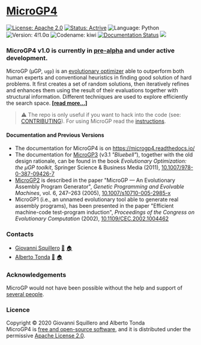 [MicroGP4](https://squillero.github.io/microgp4/)
==========

[![License: Apache 2.0](https://img.shields.io/badge/license-apache--2.0-green.svg)](https://opensource.org/licenses/Apache-2.0) 
[![Status: Actrive](https://img.shields.io/badge/status-active-brightgreen.svg)](https://github.com/squillero/microgp3)
![Language: Python](https://img.shields.io/badge/language-python-blue.svg)
![Version: 4!1.0α](https://img.shields.io/badge/version-4!1.0α-orange.svg)
![Codename: kiwi](https://img.shields.io/badge/codename-kiwi-orange.svg)
[![Documentation Status](https://readthedocs.org/projects/microgp4/badge/?version=pre-alpha)](https://microgp4.readthedocs.io/en/pre-alpha/?badge=pre-alpha)
![](https://www.google-analytics.com/collect?v=1&t=pageview&tid=UA-28094298-6&cid=4f34399f-f437-4f67-9390-61c649f9b8b2&dp=1)

### MicroGP4 v1.0 is currently in [pre-alpha](https://en.wikipedia.org/wiki/Software_release_life_cycle#Pre-alpha) and under active development.

MicroGP (µGP, `ugp`) is an [evolutionary optimizer](https://squillero.github.io/microgp4/evolution.html) able to outperform both human experts and conventional heuristics in finding good solution of hard problems. It first creates a set of random solutions, then iteratively refines and enhances them using the result of their evaluations together with structural information. Different techniques are used to explore efficiently the search space. [**[read more...]**](https://squillero.github.io/microgp4/evolution.html)

> :warning: The repo is only useful if you want to hack into the code (see: [CONTRIBUTING](CONTRIBUTING.md)). 
> For using MicroGP read the [instructions](https://microgp4.readthedocs.io/en/pre-alpha/instructions.html).

#### Documentation and Previous Versions

* The documentation for MicroGP4 is on https://microgp4.readthedocs.io/
* The documentation for [MicroGP3](http://ugp3.sourceforge.net/) (v3.1 *"Bluebell"*), together with the old design rationale, can be found in the book *Evolutionary Optimization: the µGP toolkit*, Springer Science & Business Media (2011), [10.1007/978-0-387-09426-7](https://www.doi.org/10.1007/978-0-387-09426-7)
* [MicroGP2](https://github.com/squillero/microgp2) is described in the paper "MicroGP — An Evolutionary Assembly Program Generator", *Genetic Programming and Evolvable Machines*,  vol. 6, 247–263 (2005), [10.1007/s10710-005-2985-x](http://dx.doi.org/10.1007/s10710-005-2985-x)
* MicroGP1 (i.e., an unnamed evolutionary tool able to generate real assembly programs), has been presented in the paper "Efficient machine-code test-program induction", *Proceedings of the Congress on Evolutionary Computation* (2002), [10.1109/CEC.2002.1004462](http://dx.doi.org/10.1109/CEC.2002.1004462)

### Contacts

* [Giovanni Squillero](https://github.com/squillero) [:email:](mailto:squillero@polito.it) [:house:](https://staff.polito.it/giovanni.squillero/)
* [Alberto Tonda](https://github.com/albertotonda/)  [:email:](mailto:alberto.tonda@inra.fr) [:house:](https://www.researchgate.net/profile/Alberto_Tonda)

### Acknowledgements

MicroGP would not have been possible without the help and support of [several people](docs/contributors.md). 

### Licence
Copyright © 2020 Giovanni Squillero and Alberto Tonda  
MicroGP4 is [free and open-source software](https://en.wikipedia.org/wiki/Free_and_open-source_software), and it is distributed under the permissive [Apache License 2.0](https://www.tldrlegal.com/l/apache2).
